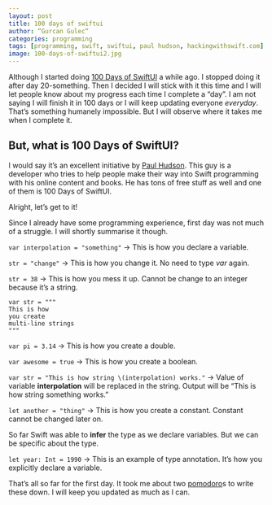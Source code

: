```yaml
---
layout: post
title: 100 days of swiftui
author: “Gurcan Gulec“
categories: programming
tags: [programming, swift, swiftui, paul hudson, hackingwithswift.com]
image: 100-days-of-swiftui2.jpg
---
```

Although I started doing [100 Days of SwiftUI](https://www.hackingwithswift.com/100/swiftui/1) a while ago. I stopped doing it after day 20-something. Then I decided I will stick with it this time and I will let people know about my progress each time I complete a “day”. I am not saying I will finish it in 100 days or I will keep updating everyone *everyday*. That’s something humanely impossible.  But I will observe where it takes me when I complete it.

## But, what is 100 Days of SwiftUI?
I would say it’s an excellent initiative by [Paul Hudson](https://twitter.com/twostraws). This guy is a developer who tries to help people make their way into Swift programming with his online content and books. He has tons of free stuff as well and one of them is 100 Days of SwiftUI. 

Alright, let’s get to it!

Since I already have some programming experience, first day was not much of a struggle. I will shortly summarise it though.

`var interpolation = "something"`  -> This is how you declare a variable.

`str = "change"` -> This is how you change it. No need to type _var_ again.

`str = 38` -> This is how you mess it up. Cannot be change to an integer because it’s a string.
```
var str = """
This is how
you create
multi-line strings
"""
```
`var pi = 3.14` -> This is how you create a double.

`var awesome = true` -> This is how you create a boolean.

`var str = "This is how string \(interpolation) works."` -> Value of variable **interpolation** will be replaced in the string. Output will be “This is how string something works.”

`let another = "thing"` -> This is how you create a constant. Constant cannot be changed later on.

So far Swift was able to **infer** the type as we declare variables. But we can be specific about the type.

`let year: Int = 1990` -> This is an example of type annotation. It’s how you explicitly declare a variable.

That’s all so far for the first day. It took me about two [pomodoro](https://en.wikipedia.org/wiki/Pomodoro_Technique)s to write these down. I will keep you updated as much as I can. 
